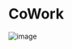 # CoWork
![image](https://github.com/limbit95/cowork/assets/111622452/40088173-d6e3-46af-82aa-977f081f5ba7)
